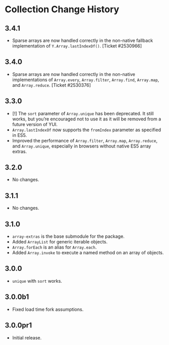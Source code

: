 Collection Change History
=========================

3.4.1
-----

-   Sparse arrays are now handled correctly in the non-native fallback implementation of `Y.Array.lastIndexOf()`. \[Ticket \#2530966\]

3.4.0
-----

-   Sparse arrays are now handled correctly in the non-native implementations of `Array.every`, `Array.filter`, `Array.find`, `Array.map`, and `Array.reduce`. \[Ticket \#2530376\]

3.3.0
-----

-   \[!\] The `sort` parameter of `Array.unique` has been deprecated. It still works, but you’re encouraged not to use it as it will be removed from a future version of YUI.
-   `Array.lastIndexOf` now supports the `fromIndex` parameter as specified in ES5.
-   Improved the performance of `Array.filter`, `Array.map`, `Array.reduce`, and `Array.unique`, especially in browsers without native ES5 array extras.

3.2.0
-----

-   No changes.

3.1.1
-----

-   No changes.

3.1.0
-----

-   `array-extras` is the base submodule for the package.
-   Added `ArrayList` for generic iterable objects.
-   `Array.forEach` is an alias for `Array.each`.
-   Added `Array.invoke` to execute a named method on an array of objects.

3.0.0
-----

-   `unique` with `sort` works.

3.0.0b1
-------

-   Fixed load time fork assumptions.

3.0.0pr1
--------

-   Initial release.
